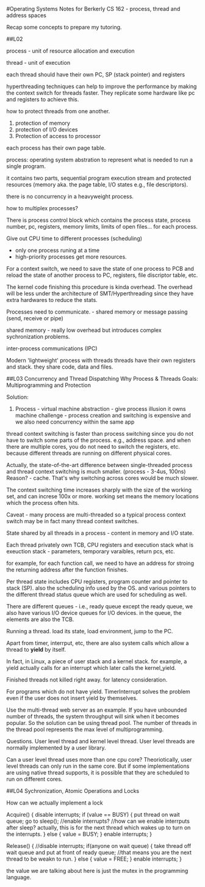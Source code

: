 #Operating Systems Notes for Berkerly CS 162 - process, thread and address spaces

Recap some concepts to prepare my tutoring.

##L02

process - unit of resource allocation and execution

thread - unit of execution

each thread should have their own PC, SP (stack pointer) and registers

hyperthreading techniques can help to improve the performance by making the context switch for threads faster. They replicate some hardware like pc and registers to achieve this. 

how to protect threads from one another. 
1. protection of memory
2. protection of I/O devices
3. Protection of access to processor

each process has their own page table. 

process: operating system abstration to represent what is needed to run a single program. 

it contains two parts, sequential program execution stream and protected resources (memory aka. the page table, I/O states e.g., file descriptors).

there is no concurrency in a heavyweight process.

how to multiplex processes?

There is process control block which contains the process state, process number, pc, registers, memory limits, limits of open files... for each process.

Give out CPU time to different processes (scheduling)
- only one process runing at a time
- high-priority processes get more resources. 

For a context switch, we need to save the state of one process to PCB and reload the state of another process to PC, registers, file discriptor table, etc. 

The kernel code finishing this procedure is kinda overhead. The overhead will be less under the architecture of SMT/Hyperthreading since they have extra hardwares to reduce the stats.


Processes need to communicate. - shared memory or message passing (send, receive or pipe)

shared memory - really low overhead but introduces complex sychronization problems. 

inter-process communications (IPC)

Modern 'lightweight' process with threads
threads have their own registers and stack. they share code, data and files. 

##L03 Concurrency and Thread Dispatching
Why Process & Threads
Goals: Multiprogramming and Protection

Solution:
1. Process - virtual machine abstraction - give process illusion it owns machine
challenge - process creation and switching is expensive
and we also need concurrency within the same app

thread context switching is faster than process switching since you do not have to switch some parts of the process. e.g., address space. and when there are multiple cores, you do not need to switch the registers, etc. because different threads are running on different physical cores. 

Actually, the state-of-the-art difference between single-threaded process and thread context switching is much smaller. (process - 3-4us, 100ns) Reason? - cache. That's why switching across cores would be much slower. 

The context switching time increases sharply with the size of the working set, and can increse 100x or more. working set means the memory locations which the process often hits. 

Caveat - many process are multi-threaded so a typical process context switch may be in fact many thread context switches. 

State shared by all threads in a process - content in memory and I/O state. 

Each thread privately own TCB, CPU registers and execution stack 
what is exeuction stack - parameters, temporary varaibles, return pcs, etc. 

for example, for each function call, we need to have an address for stroing the returning address after the function finishes. 

Per thread state includes CPU registers, program counter and pointer to stack (SP). also the scheduling info used by the OS. and various pointers to the different thread status queue which are used for scheduling as well.

There are different queues - i.e., ready queue
except the ready queue, we also have various I/O device queues for I/O devices. in the queue, the elements are also the TCB. 

Running a thread.
load its state, load environment, jump to the PC. 

Apart from timer, interrput, etc, there are also system calls which allow a thread to **yield** by itself. 

In fact, in Linux, a piece of user stack and a kernel stack. 
for example, a yield actually calls for an interrupt which later calls the kernel_yield. 

Finished threads not killed right away. for latency consideration.

For programs which do not have yield. TimerInterrupt solves the problem even if the user does not insert yield by themselves. 

Use the multi-thread web server as an example. If you have unbounded number of threads, the system throughput will sink when it becomes popular. So the solution can be using thread pool. The number of threads in the thread pool represents the max level of multiprogramming. 

Questions. User level thread and kernel level thread. 
User level threads are normally implemented by a user library. 

Can a user level thread uses more than one cpu core?
Theoriotically, user level threads can only run in the same core. But if some implementations are using native thread supports, it is possible that they are scheduled to run on different cores. 

##L04 Sychronization, Atomic Operations and Locks

How can we actually implement a lock 

Acquire() {
disable interrupts;
if (value == BUSY) {
	put thread on wait queue;
    go to sleep();
   	//enable interrupts?
    //how can we enable interrputs after sleep? actually, this is for the next thread which wakes up to turn on the interrupts. 
} else {
	value = BUSY;
}
enable interrupts;
}

Release() {
//disable interrupts;
if(anyone on wait queue) {
take thread off wait queue and put at front of ready queue;
//that means you are the next thread to be weakn to run. 
} else {
	value = FREE;
}
enable interrupts;
}

the value we are talking about here is just the mutex in the programming language. 

 